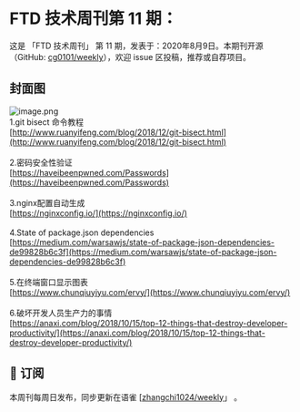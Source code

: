 # FTD 技术周刊第 11 期：
这是 「FTD 技术周刊」 第 11 期，发表于：2020年8月9日。本期刊开源（GitHub: [cg0101/weekly](https://github.com/cg0101/weekly)），欢迎 issue 区投稿，推荐或自荐项目。
## 封面图
![image.png](https://cdn.nlark.com/yuque/0/2020/png/132503/1605583125654-ae228a51-cc68-4cb2-b3c9-36da8b75436e.png#height=716&id=Ux1Oo&margin=%5Bobject%20Object%5D&name=image.png&originHeight=716&originWidth=1080&originalType=binary&size=1155119&status=done&style=none&width=1080)<br />1.git bisect 命令教程<br />[http://www.ruanyifeng.com/blog/2018/12/git-bisect.html](http://www.ruanyifeng.com/blog/2018/12/git-bisect.html)<br />
<br />2.密码安全性验证<br />[https://haveibeenpwned.com/Passwords](https://haveibeenpwned.com/Passwords)<br />
<br />3.nginx配置自动生成<br />[https://nginxconfig.io/](https://nginxconfig.io/)<br />
<br />4.State of package.json dependencies<br />[https://medium.com/warsawjs/state-of-package-json-dependencies-de99828b6c3f](https://medium.com/warsawjs/state-of-package-json-dependencies-de99828b6c3f)<br />
<br />5.在终端窗口显示图表<br />[https://www.chunqiuyiyu.com/ervy/](https://www.chunqiuyiyu.com/ervy/)<br />
<br />6.破坏开发人员生产力的事情<br />[https://anaxi.com/blog/2018/10/15/top-12-things-that-destroy-developer-productivity/](https://anaxi.com/blog/2018/10/15/top-12-things-that-destroy-developer-productivity/)



## 📅 订阅
本周刊每周日发布，同步更新在语雀 [[zhangchi1024/weekly](https://www.yuque.com/zhangchi1024/weekly)」 。
